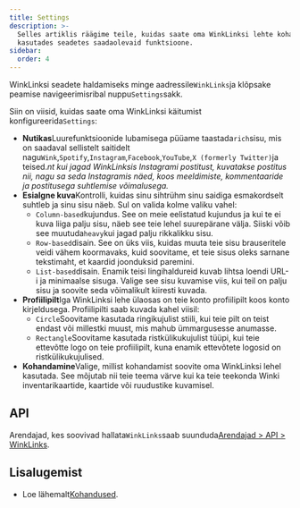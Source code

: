 ```yaml
---
title: Settings
description: >-
  Selles artiklis räägime teile, kuidas saate oma WinkLinksi lehte kohandada,
  kasutades seadetes saadaolevaid funktsioone.
sidebar:
  order: 4
---
```

WinkLinksi seadete haldamiseks minge aadressile`WinkLinks`ja klõpsake peamise navigeerimisribal nuppu`Settings`sakk.

Siin on viisid, kuidas saate oma WinkLinksi käitumist konfigureerida`Settings`:

* **Nutikas**Luurefunktsioonide lubamisega püüame taastada`rich`sisu, mis on saadaval sellistelt saitidelt nagu`Wink`,`Spotify`,`Instagram`,`Facebook`,`YouTube`,`X (formerly Twitter)`ja teised.*nt kui jagad WinkLinksis Instagrami postitust, kuvatakse postitus nii, nagu sa seda Instagramis näed, koos meeldimiste, kommentaaride ja postitusega suhtlemise võimalusega.*
* **Esialgne kuva**Kontrolli, kuidas sinu sihtrühm sinu saidiga esmakordselt suhtleb ja sinu sisu näeb. Sul on valida kolme valiku vahel:
  * `Column-based`kujundus. See on meie eelistatud kujundus ja kui te ei kuva liiga palju sisu, näeb see teie lehel suurepärane välja. Siiski võib see muutuda`heavy`kui jagad palju rikkalikku sisu.
  * `Row-based`disain. See on üks viis, kuidas muuta teie sisu brauseritele veidi vähem koormavaks, kuid soovitame, et teie sisus oleks sarnane tekstimaht, et kaardid joonduksid paremini.
  * `List-based`disain. Enamik teisi lingihaldureid kuvab lihtsa loendi URL-i ja minimaalse sisuga. Valige see sisu kuvamise viis, kui teil on palju sisu ja soovite seda võimalikult kiiresti kuvada.
* **Profiilipilt**Iga WinkLinksi lehe ülaosas on teie konto profiilipilt koos konto kirjeldusega. Profiilipilti saab kuvada kahel viisil:
  * `Circle`Soovitame kasutada ringikujulist stiili, kui teie pilt on teist endast või millestki muust, mis mahub ümmargusesse anumasse.
  * `Rectangle`Soovitame kasutada ristkülikukujulist tüüpi, kui teie ettevõtte logo on teie profiilipilt, kuna enamik ettevõtete logosid on ristkülikukujulised.
* **Kohandamine**Valige, millist kohandamist soovite oma WinkLinksi lehel kasutada. See mõjutab nii teie teema värve kui ka teie teekonda Winki inventarikaartide, kaartide või ruudustike kuvamisel.

## API

Arendajad, kes soovivad hallata`WinkLinks`saab suunduda[Arendajad > API > WinkLinks](/developers/apis/#winklinks-api).

## Lisalugemist

* Loe lähemalt[Kohandused](/studio/customization).

